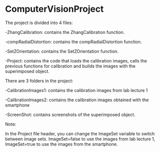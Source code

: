 # ComputerVisionProject

The project is divided into 4 files:


-ZhangCalibration: contains the ZhangCalibration function.

-compRadialDistortion: contains the compRadialDistortion function.

-SetZOrientation: contains the SetZOrientation function.

-Project: contains the code that loads the calibration images, calls the previous functions for calibration and builds the images with the superimposed object.


There are 3 folders in the project:


-CalibrationImages1: contains the calibration images from lab lecture 1

-CalibrationImages2: contains the calibration images obtained with the smartphone

-ScreenShot: contains screenshots of the superimposed object.


Note:


In the Project file header, you can change the ImageSet variable to switch between image sets. ImageSet=false to use the images from lab lecture 1, ImageSet=true to use the images from the smartphone.
